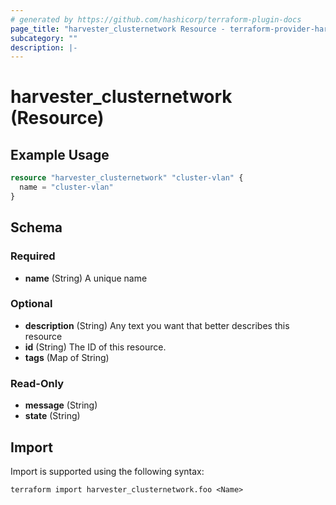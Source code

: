 ```yaml
---
# generated by https://github.com/hashicorp/terraform-plugin-docs
page_title: "harvester_clusternetwork Resource - terraform-provider-harvester"
subcategory: ""
description: |-
---
```


# harvester_clusternetwork (Resource)

## Example Usage

```terraform
resource "harvester_clusternetwork" "cluster-vlan" {
  name = "cluster-vlan"
}
```

<!-- schema generated by tfplugindocs -->

## Schema

### Required

- **name** (String) A unique name

### Optional

- **description** (String) Any text you want that better describes this resource
- **id** (String) The ID of this resource.
- **tags** (Map of String)

### Read-Only

- **message** (String)
- **state** (String)

## Import

Import is supported using the following syntax:

```shell
terraform import harvester_clusternetwork.foo <Name>
```
